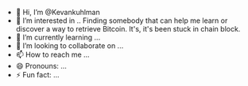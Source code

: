 - 👋 Hi, I’m @Kevankuhlman
- 👀 I’m interested in .. Finding somebody that can help me learn or discover a way to retrieve Bitcoin. It's, it's been stuck in chain block.
- 🌱 I’m currently learning ...
- 💞️ I’m looking to collaborate on ...
- 📫 How to reach me ...
- 😄 Pronouns: ...
- ⚡ Fun fact: ...

<!---
Kevankuhlman/Kevankuhlman is a ✨ special ✨ repository because its `README.md` (this file) appears on your GitHub profile.
You can click the Preview link to take a look at your changes.
--->
